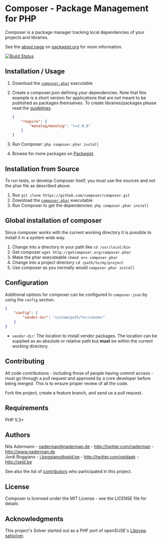 Composer - Package Management for PHP
=====================================

Composer is a package manager tracking local dependencies of your projects and libraries.

See the [about page](http://packagist.org/about) on [packagist.org](http://packagist.org/) for more information.

[![Build Status](https://secure.travis-ci.org/composer/composer.png)](http://travis-ci.org/composer/composer)

Installation / Usage
--------------------

1. Download the [`composer.phar`](http://getcomposer.org/composer.phar) executable
2. Create a composer.json defining your dependencies. Note that this example is
a short version for applications that are not meant to be published as packages
themselves. To create libraries/packages please read the [guidelines](http://packagist.org/about).

    ``` json
    {
        "require": {
            "monolog/monolog": ">=1.0.0"
        }
    }
    ```
    
3. Run Composer: `php composer.phar install`
4. Browse for more packages on [Packagist](http://packagist.org).

Installation from Source
------------------------

To run tests, or develop Composer itself, you must use the sources and not the phar
file as described above.

1. Run `git clone https://github.com/composer/composer.git`
2. Download the [`composer.phar`](http://getcomposer.org/composer.phar) executable
3. Run Composer to get the dependencies: `php composer.phar install`

Global installation of composer
-------------------------------

Since composer works with the current working directory it is possible to install it
in a system wide way.

1. Change into a directory in your path like `cd /usr/local/bin`
2. Get composer `wget http://getcomposer.org/composer.phar`
3. Make the phar executeable `chmod a+x composer.phar`
3. Change into a project directory `cd /path/to/my/project`
4. Use composer as you normally would `composer.phar install`

Configuration
-------------

Additional options for composer can be configured in `composer.json` by using the `config` section. 

``` json
{
    "config": {
        "vendor-dir": "custom/path/for/vendor"
    }
}
```

* `vendor-dir`: The location to install vendor packages. The location can be supplied as an absolute or relative path but **must** be within the current working directory.

Contributing
------------

All code contributions - including those of people having commit access -
must go through a pull request and approved by a core developer before being
merged. This is to ensure proper review of all the code.

Fork the project, create a feature branch, and send us a pull request.

Requirements
------------

PHP 5.3+

Authors
-------

Nils Adermann - <naderman@naderman.de> - <http://twitter.com/naderman> - <http://www.naderman.de><br />
Jordi Boggiano - <j.boggiano@seld.be> - <http://twitter.com/seldaek> - <http://seld.be><br />

See also the list of [contributors](https://github.com/composer/composer/contributors) who participated in this project.

License
-------

Composer is licensed under the MIT License - see the LICENSE file for details

Acknowledgments
---------------

This project's Solver started out as a PHP port of openSUSE's [Libzypp satsolver](http://en.opensuse.org/openSUSE:Libzypp_satsolver).
